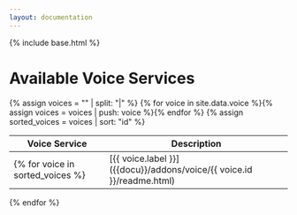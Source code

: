 ```yaml
---
layout: documentation
---
```


{% include base.html %}

# Available Voice Services

{% assign voices = "" | split: "|" %}
{% for voice in site.data.voice %}{% assign voices = voices | push: voice %}{% endfor %}
{% assign sorted_voices = voices | sort: "id" %}

| Voice Service | Description |
|-------|----------------------|
{% for voice in sorted_voices %}| [{{ voice.label }}]({{docu}}/addons/voice/{{ voice.id }}/readme.html) | {{ voice.description }} |
{% endfor %}
